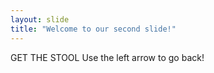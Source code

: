 ```yaml
---
layout: slide
title: "Welcome to our second slide!"
---
```

GET THE STOOL
Use the left arrow to go back!
